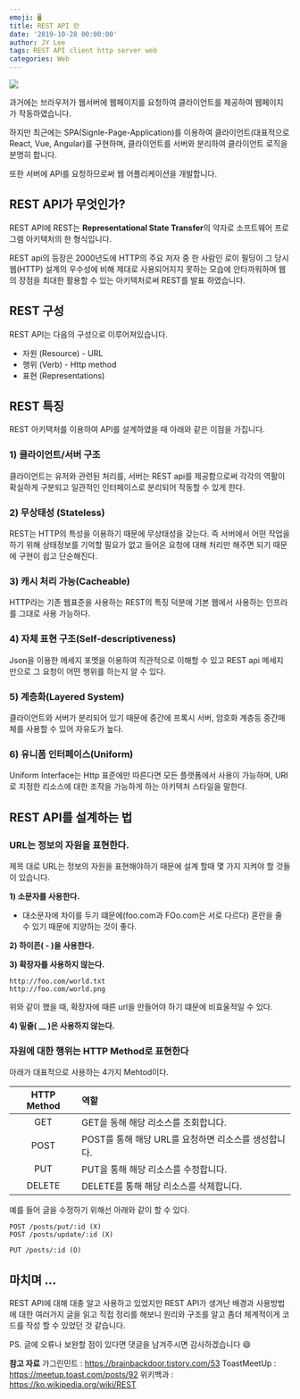 ```yaml
---
emoji: 🖥️
title: REST API 란
date: '2019-10-28 00:00:00'
author: JY Lee
tags: REST API client http server web
categories: Web
---
```


![](./images/thumbnail.png)

과거에는 브라우저가 웹서버에 웹페이지를 요청하여 클라이언트를 제공하여 웹페이지가 작동하였습니다.

하지만 최근에는 SPA(Signle-Page-Application)를 이용하여 클라이언트(대표적으로 React, Vue, Angular)를 구현하며, 클라이언트를 서버와 분리하여 클라이언트 로직을 분명히 합니다.

또한 서버에 API를 요청하므로써 웹 어플리케이션을 개발합니다.

## REST API가 무엇인가?

REST API에 REST는 **Representational State Transfer**의 약자로 소프트웨어 프로그램 아키텍처의 한 형식입니다.

REST api의 등장은 2000년도에 HTTP의 주요 저자 중 한 사람인 로이 필딩이 그 당시 웹(HTTP) 설계의 우수성에 비해 제대로 사용되어지지 못하는 모습에 안타까워하며 웹의 장점을 최대한 활용할 수 있는 아키텍처로써 REST를 발표 하였습니다.

## REST 구성

REST API는 다음의 구성으로 이루어져있습니다.

- 자원 (Resource) - URL
- 행위 (Verb) - Http method
- 표현 (Representations)

## REST 특징

REST 아키택처를 이용하여 API를 설계하였을 때 아래와 같은 이점을 가집니다.

### 1) 클라이언트/서버 구조

클라이언트는 유저와 관련된 처리를, 서버는 REST api를 제공함으로써 각각의 역활이 확실하게 구분되고 일관적인 인터페이스로 분리되어 작동할 수 있게 한다.

### 2) 무상태성 (Stateless)

REST는 HTTP의 특성을 이용하기 때문에 무상태성을 갖는다. 즉 서버에서 어떤 작업을 하기 위해 상태정보를 기억할 필요가 없고 들어온 요청에 대해 처리만 해주면 되기 때문에 구현이 쉽고 단순해진다.

### 3) 캐시 처리 가능(Cacheable)

HTTP라는 기존 웹표준을 사용하는 REST의 특징 덕분에 기본 웹에서 사용하는 인프라를 그대로 사용 가능하다.

### 4) 자체 표현 구조(Self-descriptiveness)

Json을 이용한 메세지 포멧을 이용하여 직관적으로 이해할 수 있고 REST api 메세지만으로 그 요청이 어떤 행위를 하는지 알 수 있다.

### 5) 계층화(Layered System)

클라이언트와 서버가 분리되어 있기 때문에 중간에 프록시 서버, 암호화 계층등 중간매체를 사용할 수 있어 자유도가 높다.

### 6) 유니폼 인터페이스(Uniform)

Uniform Interface는 Http 표준에만 따른다면 모든 플랫폼에서 사용이 가능하며, URI로 지정한 리소스에 대한 조작을 가능하게 하는 아키텍처 스타일을 말한다.

## REST API를 설계하는 법

### URL는 정보의 자원을 표현한다.

제목 대로 URL는 정보의 자원을 표현해야하기 때문에 설계 할때 몇 가지 지켜야 할 것들이 있습니다.

**1) 소문자를 사용한다.**

- 대소문자에 차이를 두기 떄문에(foo.com과 FOo.com은 서로 다르다) 혼란을 줄 수 있기 때문에 지양하는 것이 좋다.

**2) 하이픈( - )을 사용한다.**

**3) 확장자를 사용하지 않는다.**

```
http://foo.com/world.txt
http://foo.com/world.png
```

위와 같이 했을 때, 확장자에 때른 url을 만들어야 하기 떄문에 비효울적일 수 있다.

**4) 밑줄( \_\_ )은 사용하지 않는다.**

### 자원에 대한 행위는 HTTP Method로 표현한다

아래가 대표적으로 사용하는 4가지 Mehtod이다.

| HTTP Method | 역할                                                 |
| :---------: | :--------------------------------------------------- |
|     GET     | GET을 동해 해당 리소스를 조회합니다.                 |
|    POST     | POST를 통해 해당 URL를 요청하면 리소스를 생성합니다. |
|     PUT     | PUT을 통해 해당 리소스를 수정합니다.                 |
|   DELETE    | DELETE를 통해 해당 리소스를 삭제합니다.              |

예를 들어 글을 수정하기 위해선 아래와 같이 할 수 있다.

```
POST /posts/put/:id (X)
POST /posts/update/:id (X)

PUT /posts/:id (O)
```

## 마치며 ...

REST API에 대해 대충 알고 사용하고 있었지만 REST API가 생겨난 배경과 사용방법에 대한 여러가지 글을 읽고 직접 정리를 해보니 원리와 구조를 알고 좀더 체계적이게 코드를 작성 할 수 있었던 것 같습니다.

PS. 글에 오류나 보완할 점이 있다면 댓글을 남겨주시면 감사하겠습니다 😄

**참고 자료**
가그린민트 : https://brainbackdoor.tistory.com/53
ToastMeetUp : https://meetup.toast.com/posts/92
위키백과 : https://ko.wikipedia.org/wiki/REST

```toc

```
